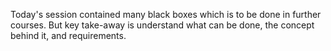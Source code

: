 Today's session contained many black boxes which is to be done in further courses. But key take-away is understand what can be done, the concept behind it, and requirements.
